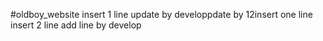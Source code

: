 #oldboy_website
insert 1 line
update by developpdate by 12insert one line
insert 2 line
add line by develop
